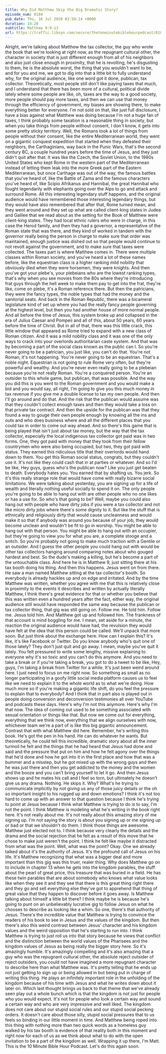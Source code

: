 ```yaml
---
title: Why Did Matthew Skip the Big Dramatic Story?
episode_num: 0184
pub_date: Thu, 16 Jul 2020 02:50:14 +0000
duration: 14:20
subtitle: Matthew 9:9-13
url: https://traffic.libsyn.com/secure/thetenminutebiblehourpodcast/0184_-_Why_Did_Matthew_Skip_the_Big_Dramatic_Story.mp3
---
```


 Alright, we're talking about Matthew the tax collector, the guy who wrote the book that we're looking at right now, as the repugnant cultural other, the character in society that is just different enough from all of his neighbors and also just close enough in proximity, that he is revolting, he's disgusting to them, he is the absolute worst, the thing that you wouldn't want to be, and for you and me, we got to dig into that a little bit to fully understand why, for the original audience, like one word got it done, publican, tax collector. Theoretically, most people still don't like paying taxes that much, and I understand that there has been more of a cultural, political divide lately where some people are like, oh, taxes are the way to a good society, more people should pay more taxes, and then we can use that money through the efficiency of government, my biases are showing there, to make everything better for everyone. I'm not sold on that, like just full disclosure, I have a bias against what Matthew was doing because I'm not a huge fan of taxes, I think probably some taxation is a reasonable thing in society, but when you take things from people without consent, I don't know, it gets into some pretty sticky territory. Well, the Romans took a lot of things from people without their consent, like the entire Mediterranean world, they went on a gigantic conquest expedition that started when they defeated their neighbors, the Carthaginians, way back in the Punic Wars, that's the second century BC, a couple hundred years before the time of Jesus, and they just didn't quit after that. It was like the Czech, the Soviet Union, to the 1980s United States who kept Rome in the western part of the Mediterranean instead of letting them leak into the more Greek part of the Eastern Mediterranean, but once Carthage was out of the way, the famous battles that you've heard of, like the Battle of Zama and the famous characters you've heard of, like Scipio Afrikanus and Hannibal, the great Hannibal who fought legendarily with elephants going over the Alps to go and attack and surround Rome. All this interesting legendary stuff happens, and the original audience would have remembered those interesting legendary things, but they would have also remembered that after that, Rome turned mean, and they went around and they set up what are called client-king states in Judea and Galilee that we read about as the setting for the Book of Matthew were client-king states. They had local ethnic rulers who were in charge, in this case the Herod family, and then they had a governor, a representative of the Roman state that was there, and they kind of worked in tandem with the governor really being the person in charge to make sure that order was maintained, enough justice was dished out so that people would continue to not revolt against the government, and to make sure that taxes were collected. The taxes part is where Matthew comes in. There were multiple classes within Roman society, and you've heard a lot of these names before, like the equestrian class is a higher ranking mild nobility that obviously died when they were horsemen, they were knights. And then you've got your plebe's, your plebeians who are the lowest ranking types, that's why when you see movies from the 80s where they're introducing frat guys through the hell week to make them pay to get into the frat, they're like, come on plebe, it's a Roman reference there. But then the patricians, they were the fancy types, the noble types that had the money and the sanitorial seats. And back in the Roman Republic, there was a bicameral legislature kind of set up where you had the really fancy people governing at the highest level, but then you had another house of more normal people. And all before the time of Jesus, this system broke up and collapsed in the era of Julius Caesar and Pompeii and all of this, about 50 years, 60 years before the time of Christ. But in all of that, there was this little crack, this little window that appeared as Rome tried to expand with a new class of Roman citizen. And it was a mild nobility class and it was one of the only ways to crack into your overlords authoritarian caste system. And that was by becoming a part of the social class known as the public can I. So you're never going to be a patrician, you just like, you can't do that. You're not Roman, it's not happening. You're never going to be an equestrian. That's a noble night. Equestrian is not going to rule Rome very often, but they're powerful and wealthy. And you're never even really going to be a plebeian because you're not really Roman. You're a conquered person. You're an outsider to this whole game, but publican, that was possible. And the way you did this is you went to the Roman government and you would make a bid and you would say, all right, I'm going to give you this much money in tax revenue if you give me a double license to tax my own people. And then I'll go around and do that. And the risk that the publican would assume was that they couldn't collect enough taxes and then they would take a loss on that private tax contract. And then the upside for the publican was that they found a way to gouge their own people enough by knowing all the ins and outs and who does business where and all the different places that you could tax in order to come out way ahead. And so there's this game that is being played that isn't just about tax money, but the way that the tax collector, especially the local indigenous tax collector got paid was in two forms. One, they got paid with money that they took from their fellow countrymen who were also being occupied, but two, they got paid with status. They earned this ridiculous title that their overlords would hand down to them. You get this Roman social status, congrats, but they couldn't use it. It's not like they could cash that in at parties or whatever. And so I'd be like, Hey guys, guess who's the publican now? Like you just get beaten to death. Everybody hates you. You earned that by shafting us. You jerk. So it's this really strange role that would have come with really bizarre social limitations. We were talking about yesterday, you are signing up for a life of wealth and literally nothing useful socially to spend it on. The only people you're going to be able to hang out with are other people who no one likes or has a use for. So who's that going to be? Well, maybe you could also hang out with people who have dirty jobs if you were a tax collector and not like micro dirty jobs where there's some dignity to it. But like the stuff that is ethnically and religiously dirty that would cause uncleanness and would make it so that if anybody was around you because of your job, they would become unclean and wouldn't be fit to go in worship. You might be able to hang out with that person. You might be able to hang out with an occupier, but they're going to view you for what you are, a complete stooge and a snitch. So you're probably not going to make much traction with a Gentile or an outsider. And I guess the other people you could hang out with would be other tax collectors hanging around comparing notes about who gouged hardest and best. So the dude's making a killing, but he's become a part of the untouchable class. And here he is in Matthew 9, just sitting there at his tax booth doing his thing. And then this happens. Jesus went on from there. He saw a man named Matthew sitting at the tax collector's booth. So everybody is already hackles up and on edge and irritated. And by the time Matthew was written, whether you agree with me that this is relatively close in proximity to the events it describes and written by actually literally Matthew, I think there's great evidence for that or whether you believe that this was written even a hundred years after the fact, either way, the original audience still would have responded the same way because the publican or tax collector thing, that gig was still going on. Follow me. He told him. Follow me. Jesus told him. And Matthew got up and followed him. The frankness of that account is mind boggling for me. I mean, set aside for a minute, the reaction the original audience would have had, the revulsion they would have felt at the idea that this person could be called. We'll unpack that more soon. But just think about the exchange here. How can I explain this? It's like, it's like Facebook or Twitter. Do you know anybody who's quit one of those lately? They don't just quit and go away. I mean, maybe you've quit it lately. You felt pressured to write some lengthy, missive explaining to everyone why it's so toxic and you can't do this anymore. And you need to take a break or if you're taking a break, you got to do a tweet to be like, Hey, guys, I'm taking a break from Twitter for a while. It's just been weird around here. I just need to focus on me right now. So something as small as no longer participating in a goofy little social media platform causes us to feel like we need to explain it to the whole world as to what we're doing. How much more so if you're making a gigantic life shift, do you feel the pressure to explain that to everybody? And I think that in part also is played out in people doing conversion and deconversion testimonies all over YouTube and podcasts these days. Here's why I'm not this anymore. Here's why I'm that now. The idea of coming out used to be something associated with sexual orientation or things like that. But now we come out for everything, everything that we think now, everything that we align ourselves with now, whichever team we're a part of is like this big gigantic announcement. Contrast that with what Matthew did here. Remember, he's writing this book. He's got the pen in his hand. He can do whatever he wants. But theoretically, he could tell this incredible, dramatic story about all the inner turmoil he felt and the things that he had heard that Jesus had done and said and the pressure that put on him and how he felt agony over the things that he'd done and how he got into it in the first place and how that was a bummer and a misstep, but he got mixed up with the wrong guys and then he was just there and then you get addicted to the money and the women and the booze and you can't bring yourself to let it go. And then Jesus shows up and he mates his call and I feel so torn, but ultimately he doesn't give us any drama. Nothing. He skips it. Why? What's he trying to communicate implicitly by not giving us any of those juicy details or the oh so important insight to his rugged up and down emotions? I think it's not too hard to come up with an answer to that question because I think he's trying to point at Jesus because I think what Matthew is trying to do is to say, I'm not the point. I think Matthew is modeling what he's writing in the book right here. It's not really about me. It's not really about this amazing story of me signing up. I'm not saying the story is about you signing up or me signing up or bad or that we shouldn't do them. I think those things are awesome. Matthew just elected not to. I think because very clearly the details and the drama and the social rejection that he felt as a result of this move that he chose to make just weren't the point. I think he felt like maybe it distracted from what was the point. Well, what was the point? Okay. One we already talked about it's the authority of Jesus. It's the profound call of Jesus on his life. It's Matthew recognizing that what was a bigger deal and more important than this gig was this truer, realer thing. Why does Matthew go on to include in chapter 13 when he gets into the kingdom parables, the stuff about the pearl of great price, this treasure that was buried in a field. He has these twin parables that are about somebody who knows what value looks like when they see it and they see that there is this great thing right there and they go and sell everything else they've got to apprehend that thing of great value that they happen to discover before it goes away. Is Matthew talking about himself a little bit there? I think maybe he is because he's going to punt on an unbelievably lucrative gig to follow Jesus on what he chooses to describe as looking like a whim. So one, there's that authority of Jesus. There's the incredible value that Matthew is trying to convince the readers of his book to see in Jesus and the values of the kingdom. But then there's also this weird contrast between Jesus' character and his kingdom values and the weird opposition that he's starting to run into. I think Matthew is trying to just roll us into that story because he views that conflict and the distinction between the world values of the Pharisees and the kingdom values of Jesus as being really the bigger story here. So it's amazingly humble. It's amazingly compelling and it's also amazing that a guy who was the repugnant cultural other, the absolute reject outsider of reject outsiders, you could not have imagined a more repugnant character to describe here than what Matthew was. It's pretty telling that he ends up not just getting to sign up or being allowed in but being put in charge of writing this thing. He plays an infinitely important role in the unfolding of the kingdom because of his time with Jesus and what he writes down about it later on. Which last thought brings us back to that theme that we've already seen play out a whole bunch which is that the kingdom is not just for people who you would expect. It's not for people who look a certain way and sound a certain way and who are very impressive and well liked. The kingdom does not care about our stupid social rules and our stupid social pecking orders. It doesn't care about those silly, stupid social pressures that to us feels so binding in our little moment in time. And Matthew being roped into this thing with nothing more than two quick words as a homeless guy walked by his tax booth is evidence of that reality both in this moment and right now for each of us as we think about what to do with the open invitation to be a part of the kingdom as well. Wrapping it up there, I'm Matt. This is the 10 Minute Bible Hour Podcast. Let's do this again soon.
